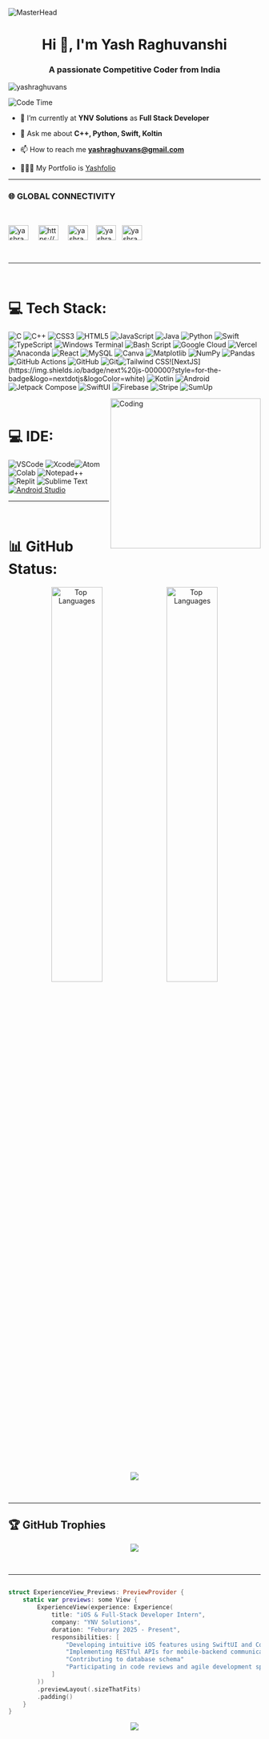 ![MasterHead](https://user-images.githubusercontent.com/90236635/232446433-d5540fa2-fe28-4bb8-b929-cdb51fe61336.gif)

<h1 align="center">Hi 👋, I'm Yash Raghuvanshi</h1>
<h3 align="center">A passionate Competitive Coder from India</h3>


<p align="left"> <img src="https://komarev.com/ghpvc/?username=yashraghuvans&label=Profile%20views&color=0e75b6&style=flat" alt="yashraghuvans" /> </p>
<p>
  
  ![Code Time](http://img.shields.io/badge/Code%20Time-5272hrs%202%35mins-blue)
</p>

- 🌱 I’m currently at **YNV Solutions** as **Full Stack Developer**

- 💬 Ask me about **C++, Python, Swift, Koltin**

- 📫 How to reach me **yashraghuvans@gmail.com**

- 👨🏻‍💻 My Portfolio is [Yashfolio](https://yashfolio-zeta.vercel.app)

<hr>

### 🌐 **GLOBAL CONNECTIVITY**

<br>

<a href="https://twitter.com/yashraghu2006" target="blank"><img align="center" src="https://raw.githubusercontent.com/rahuldkjain/github-profile-readme-generator/master/src/images/icons/Social/twitter.svg" alt="yashraghu2006" height="30" width="40" /></a> &nbsp; &nbsp;
<a href="http://www.linkedin.com/in/yash-raghuvanshi-a14361287" target="blank"><img align="center" src="https://raw.githubusercontent.com/rahuldkjain/github-profile-readme-generator/master/src/images/icons/Social/linked-in-alt.svg" alt="https://www.linkedin.com/in/yash-raghuvanshi-a14361287/" height="30" width="40" /></a> &nbsp; &nbsp;
<a href="https://www.hackerrank.com/yashraghuvans" target="blank"><img align="center" src="https://raw.githubusercontent.com/rahuldkjain/github-profile-readme-generator/master/src/images/icons/Social/hackerrank.svg" alt="yashraghuvans" height="30" width="40" /></a>&nbsp; &nbsp;
<a href="https://www.leetcode.com/yashraghuvans" target="blank"><img align="center" src="https://raw.githubusercontent.com/rahuldkjain/github-profile-readme-generator/master/src/images/icons/Social/leet-code.svg" alt="yashraghuvans" height="30" width="40" /></a> &nbsp;
<a href="https://auth.geeksforgeeks.org/user/yashraguzgo" target="blank"><img align="center" src="https://raw.githubusercontent.com/rahuldkjain/github-profile-readme-generator/master/src/images/icons/Social/geeks-for-geeks.svg" alt="yashraguzgo" height="30" width="40" /></a>&nbsp; &nbsp;

<br>

---

<br>

# 💻 Tech Stack:
![C](https://img.shields.io/badge/c-%2300599C.svg?style=for-the-badge&logo=c&logoColor=white) ![C++](https://img.shields.io/badge/c++-%2300599C.svg?style=for-the-badge&logo=c%2B%2B&logoColor=white) ![CSS3](https://img.shields.io/badge/css3-%231572B6.svg?style=for-the-badge&logo=css3&logoColor=white) ![HTML5](https://img.shields.io/badge/html5-%23E34F26.svg?style=for-the-badge&logo=html5&logoColor=white) ![JavaScript](https://img.shields.io/badge/javascript-%23323330.svg?style=for-the-badge&logo=javascript&logoColor=%23F7DF1E) ![Java](https://img.shields.io/badge/java-%23ED8B00.svg?style=for-the-badge&logo=openjdk&logoColor=white) ![Python](https://img.shields.io/badge/python-3670A0?style=for-the-badge&logo=python&logoColor=ffdd54) ![Swift](https://img.shields.io/badge/swift-F54A2A?style=for-the-badge&logo=swift&logoColor=white) ![TypeScript](https://img.shields.io/badge/typescript-%23007ACC.svg?style=for-the-badge&logo=typescript&logoColor=white) ![Windows Terminal](https://img.shields.io/badge/Windows%20Terminal-%234D4D4D.svg?style=for-the-badge&logo=windows-terminal&logoColor=white) ![Bash Script](https://img.shields.io/badge/bash_script-%23121011.svg?style=for-the-badge&logo=gnu-bash&logoColor=white) ![Google Cloud](https://img.shields.io/badge/GoogleCloud-%234285F4.svg?style=for-the-badge&logo=google-cloud&logoColor=white) ![Vercel](https://img.shields.io/badge/vercel-%23000000.svg?style=for-the-badge&logo=vercel&logoColor=white) ![Anaconda](https://img.shields.io/badge/Anaconda-%2344A833.svg?style=for-the-badge&logo=anaconda&logoColor=white) ![React](https://img.shields.io/badge/react-%2320232a.svg?style=for-the-badge&logo=react&logoColor=%2361DAFB) ![MySQL](https://img.shields.io/badge/mysql-4479A1.svg?style=for-the-badge&logo=mysql&logoColor=white) ![Canva](https://img.shields.io/badge/Canva-%2300C4CC.svg?style=for-the-badge&logo=Canva&logoColor=white) ![Matplotlib](https://img.shields.io/badge/Matplotlib-%23ffffff.svg?style=for-the-badge&logo=Matplotlib&logoColor=black) ![NumPy](https://img.shields.io/badge/numpy-%23013243.svg?style=for-the-badge&logo=numpy&logoColor=white) ![Pandas](https://img.shields.io/badge/pandas-%23150458.svg?style=for-the-badge&logo=pandas&logoColor=white) ![GitHub Actions](https://img.shields.io/badge/github%20actions-%232671E5.svg?style=for-the-badge&logo=githubactions&logoColor=white) ![GitHub](https://img.shields.io/badge/github-%23121011.svg?style=for-the-badge&logo=github&logoColor=white) ![Git](https://img.shields.io/badge/git-%23F05033.svg?style=for-the-badge&logo=git&logoColor=white)![Tailwind CSS](https://img.shields.io/badge/Tailwind_CSS-%231572B6.svg?style=for-the-badge&logo=tailwindcss&logoColor=white")![NextJS](https://img.shields.io/badge/next%20js-000000?style=for-the-badge&logo=nextdotjs&logoColor=white) ![Kotlin](https://img.shields.io/badge/Kotlin-7F52FF?style=for-the-badge&logo=kotlin&logoColor=white) ![Android](https://img.shields.io/badge/Android-3DDC84?style=for-the-badge&logo=android&logoColor=white) ![Jetpack Compose](https://img.shields.io/badge/Jetpack_Compose-4285F4?style=for-the-badge&logo=jetpackcompose&logoColor=white) ![SwiftUI](https://img.shields.io/badge/SwiftUI-000000?style=for-the-badge&logo=swift&logoColor=white) ![Firebase](https://img.shields.io/badge/Firebase-FFCA28?style=for-the-badge&logo=firebase&logoColor=black) ![Stripe](https://img.shields.io/badge/Stripe-6772E5?style=for-the-badge&logo=stripe&logoColor=white) ![SumUp](https://img.shields.io/badge/SumUp-1AB394?style=for-the-badge&logo=sumup&logoColor=white)

<img align="right" alt="Coding" width="300" height="300" src="https://i.pinimg.com/originals/06/60/ef/0660efe82fa3da42ed56eef013171835.gif"/>

<br>

# 💻 IDE:

![VSCode](https://img.shields.io/badge/VSCode-0078D4?style=for-the-badge&logo=visual%20studio%20code&logoColor=white) ![Xcode](https://img.shields.io/badge/Xcode-007ACC?style=for-the-badge&logo=Xcode&logoColor=white)![Atom](https://img.shields.io/badge/Atom-66595C?style=for-the-badge&logo=Atom&logoColor=white) ![Colab](https://img.shields.io/badge/Colab-F9AB00?style=for-the-badge&logo=googlecolab&color=525252) ![Notepad++](https://img.shields.io/badge/Notepad++-90E59A.svg?style=for-the-badge&logo=notepad%2B%2B&logoColor=black)
![Replit](https://img.shields.io/badge/replit-667881?style=for-the-badge&logo=replit&logoColor=white) ![Sublime Text](https://img.shields.io/badge/sublime_text-%23575757.svg?&style=for-the-badge&logo=sublime-text&logoColor=important) [![Android Studio](https://img.shields.io/badge/Android%20Studio-3DDC84.svg?style=for-the-badge&logo=android&logoColor=white)](https://developer.android.com/studio)

---

<br>

# 📊 GitHub Status:
<div align="center">
  <img src="https://github-readme-stats.vercel.app/api?username=yashraghuvans&theme=radical&hide_border=true&include_all_commits=true&count_private=false" alt="Top Languages" width="45%">
  <img src="https://github-readme-stats.vercel.app/api/top-langs/?username=yashraghuvans&theme=radical&hide_border=true&layout=compact" alt="Top Languages" width="45%"/>
  
  ![](https://nirzak-streak-stats.vercel.app/?user=yashraghuvans&theme=radical&hide_border=false)
   
</div>

<br>

---


## 🏆 GitHub Trophies

<div align='center'>
  
![](https://github-profile-trophy.vercel.app/?username=yashraghuvans&theme=radical&no-frame=false&no-bg=true&margin-w=4)
</div>

<p>
<br>
<hr>

```swift

struct ExperienceView_Previews: PreviewProvider {
    static var previews: some View {
        ExperienceView(experience: Experience(
            title: "iOS & Full-Stack Developer Intern",
            company: "YNV Solutions",
            duration: "Feburary 2025 - Present",
            responsibilities: [
                "Developing intuitive iOS features using SwiftUI and Combine.",
                "Implementing RESTful APIs for mobile-backend communication.",
                "Contributing to database schema"
                "Participating in code reviews and agile development sprints."
            ]
        ))
        .previewLayout(.sizeThatFits)
        .padding()
    }
}

```

<p align="center">
  <img src="https://capsule-render.vercel.app/api?type=waving&color=gradient&height=100&width=900&section=footer"/>
</p>
